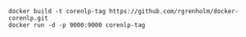     docker build -t corenlp-tag https://github.com/rgrenholm/docker-corenlp.git
    docker run -d -p 9000:9000 corenlp-tag
